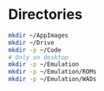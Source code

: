 # Directories

```bash
mkdir ~/AppImages
mkdir ~/Drive
mkdir -p ~/Code
# Only on desktop
mkdir -p ~/Emulation
mkdir -p ~/Emulation/ROMs
mkdir -p ~/Emulation/WADs
```
